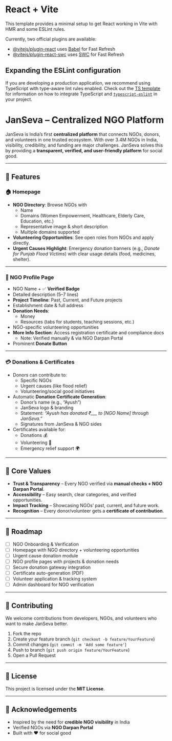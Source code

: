 # React + Vite

This template provides a minimal setup to get React working in Vite with HMR and some ESLint rules.

Currently, two official plugins are available:

- [@vitejs/plugin-react](https://github.com/vitejs/vite-plugin-react/blob/main/packages/plugin-react) uses [Babel](https://babeljs.io/) for Fast Refresh
- [@vitejs/plugin-react-swc](https://github.com/vitejs/vite-plugin-react/blob/main/packages/plugin-react-swc) uses [SWC](https://swc.rs/) for Fast Refresh

## Expanding the ESLint configuration

If you are developing a production application, we recommend using TypeScript with type-aware lint rules enabled. Check out the [TS template](https://github.com/vitejs/vite/tree/main/packages/create-vite/template-react-ts) for information on how to integrate TypeScript and [`typescript-eslint`](https://typescript-eslint.io) in your project.

# JanSeva – Centralized NGO Platform  

JanSeva is India’s first **centralized platform** that connects NGOs, donors, and volunteers in one trusted ecosystem. With over 3.4M NGOs in India, visibility, credibility, and funding are major challenges. JanSeva solves this by providing a **transparent, verified, and user-friendly platform** for social good.  

---

## 🚀 Features  

### 🏠 Homepage  
- **NGO Directory**: Browse NGOs with  
  - Name  
  - Domains (Women Empowerment, Healthcare, Elderly Care, Education, etc.)  
  - Representative image & short description  
  - Multiple domains supported  
- **Volunteering Opportunities**: See open roles from NGOs and apply directly.  
- **Urgent Causes Highlight**: Emergency donation banners (e.g., *Donate for Punjab Flood Victims*) with clear usage details (food, medicines, shelter).  

---

### 📄 NGO Profile Page  
- NGO Name + ✅ **Verified Badge**  
- Detailed description (5–7 lines)  
- **Project Timeline**: Past, Current, and Future projects  
- Establishment date & full address  
- **Donation Needs**:  
  - Money  
  - Resources (tabs for students, teaching sessions, etc.)  
- NGO-specific volunteering opportunities  
- **More Info Section**: Access registration certificate and compliance docs  
  - Note: Verified manually & via NGO Darpan Portal  
- Prominent **Donate Button**  

---

### 💳 Donations & Certificates  
- Donors can contribute to:  
  - Specific NGOs  
  - Urgent causes (like flood relief)  
  - Volunteering/social good initiatives  
- Automatic **Donation Certificate Generation**:  
  - Donor’s name (e.g., “Ayush”)  
  - JanSeva logo & branding  
  - Statement: *“Ayush has donated ₹___ to [NGO Name] through JanSeva.”*  
  - Signatures from JanSeva & NGO sides  
- Certificates available for:  
  - Donations 💰  
  - Volunteering 🤝  
  - Emergency relief support 🌍  

---

## 🔑 Core Values  
- **Trust & Transparency** – Every NGO verified via **manual checks + NGO Darpan Portal**.  
- **Accessibility** – Easy search, clear categories, and verified opportunities.  
- **Impact Tracking** – Showcasing NGOs’ past, current, and future work.  
- **Recognition** – Every donor/volunteer gets a **certificate of contribution**.  

---

## 📌 Roadmap  
- [ ] NGO Onboarding & Verification  
- [ ] Homepage with NGO directory + volunteering opportunities  
- [ ] Urgent cause donation module  
- [ ] NGO profile pages with projects & donation needs  
- [ ] Secure donation gateway integration  
- [ ] Certificate auto-generation (PDF)  
- [ ] Volunteer application & tracking system  
- [ ] Admin dashboard for NGO verification  

---

## 🤝 Contributing  
We welcome contributions from developers, NGOs, and volunteers who want to make JanSeva better.  

1. Fork the repo  
2. Create your feature branch (`git checkout -b feature/YourFeature`)  
3. Commit changes (`git commit -m 'Add some feature'`)  
4. Push to branch (`git push origin feature/YourFeature`)  
5. Open a Pull Request  

---

## 📜 License  
This project is licensed under the **MIT License**.  

---

## 🌟 Acknowledgements  
- Inspired by the need for **credible NGO visibility** in India  
- Verified NGOs via **NGO Darpan Portal**  
- Built with ❤️ for social good  
